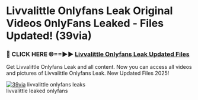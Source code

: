 # Livvalittle Onlyfans Leak Original Videos 0nlyFans Leaked - Files Updated! (39via)

<h3>🔴 CLICK HERE 🌐==►► <a href="https://tinyurl.com/x26r9saj" rel="nofollow">Livvalittle Onlyfans Leak Updated Files</a></h3>

Get Livvalittle Onlyfans Leak and all content. Now you can access all videos and pictures of Livvalittle Onlyfans Leak. New Updated Files 2025!

[![39via](https://i.imgur.com/LkgZPqh.gif)](https://tinyurl.com/x26r9saj)
livvalittle onlyfans leaks<br>
livvalittle leaked onlyfans